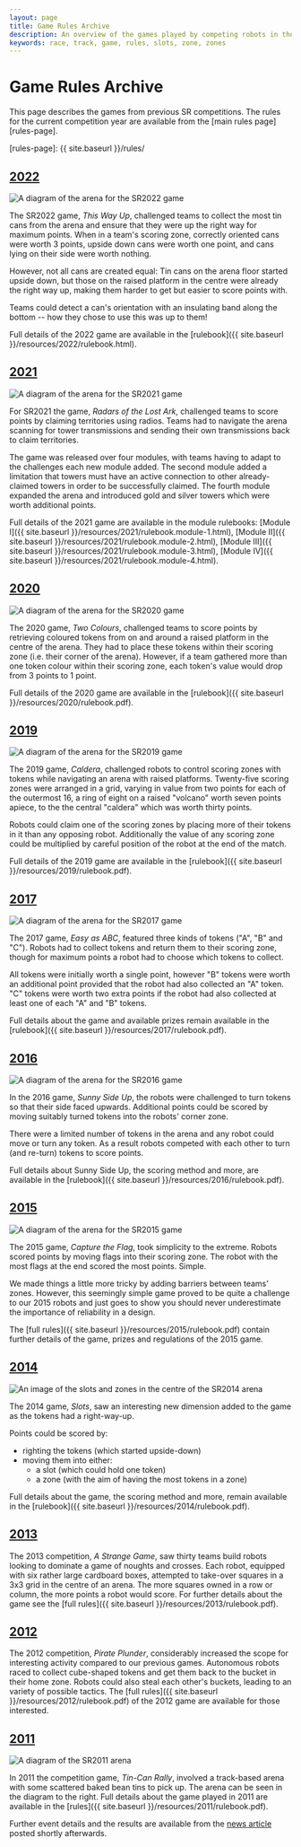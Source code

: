 ```yaml
---
layout: page
title: Game Rules Archive
description: An overview of the games played by competing robots in the current and past Student Robotics competitions.
keywords: race, track, game, rules, slots, zone, zones
---
```


Game Rules Archive
==================

This page describes the games from previous SR competitions. The rules for the
current competition year are available from the [main rules page][rules-page].

[rules-page]: {{ site.baseurl }}/rules/

[2022](#2022)
---------------------

<img src="{{ site.baseurl }}/images/content/rules/arena-2022.png" alt="A diagram of the arena for the SR2022 game" class="left" />


The SR2022 game, _This Way Up_, challenged teams to collect the most tin cans
from the arena and ensure that they were up the right way for maximum points.
When in a team's scoring zone, correctly oriented cans were worth 3 points,
upside down cans were worth one point, and cans lying on their side were worth
nothing.

However, not all cans are created equal: Tin cans on the arena floor started
upside down, but those on the raised platform in the centre were already the
right way up, making them harder to get but easier to score points with.

Teams could detect a can's orientation with an insulating band along the bottom
-- how they chose to use this was up to them!

Full details of the 2022 game are available in the [rulebook]({{ site.baseurl }}/resources/2022/rulebook.html).

[2021](#2021)
---------------------

<img src="{{ site.baseurl }}/images/content/rules/arena-2021.png" alt="A diagram of the arena for the SR2021 game" class="right" />

For SR2021 the game, _Radars of the Lost Ark_, challenged teams to score points
by claiming territories using radios. Teams had to navigate the arena scanning
for tower transmissions and sending their own transmissions back to claim
territories.

The game was released over four modules, with teams having to adapt to the
challenges each new module added. The second module added a limitation that
towers must have an active connection to other already-claimed towers in order
to be successfully claimed. The fourth module expanded the arena and introduced
gold and silver towers which were worth additional points.

Full details of the 2021 game are available in the module rulebooks:
[Module Ⅰ]({{ site.baseurl }}/resources/2021/rulebook.module-1.html),
[Module Ⅱ]({{ site.baseurl }}/resources/2021/rulebook.module-2.html),
[Module Ⅲ]({{ site.baseurl }}/resources/2021/rulebook.module-3.html),
[Module Ⅳ]({{ site.baseurl }}/resources/2021/rulebook.module-4.html).

[2020](#2020)
---------------------

<img src="{{ site.baseurl }}/images/content/rules/arena-2020.png" alt="A diagram of the arena for the SR2020 game" class="left" />

The 2020 game, _Two Colours_, challenged teams to score points by retrieving
coloured tokens from on and around a raised platform in the centre of the arena.
They had to place these tokens within their scoring zone (i.e. their corner of
the arena). However, if a team gathered more than one token colour within their
scoring zone, each token's value would drop from 3 points to 1 point.

Full details of the 2020 game are available in the [rulebook]({{ site.baseurl }}/resources/2020/rulebook.pdf).

[2019](#2019)
---------------------

<img src="{{ site.baseurl }}/images/content/rules/arena-2019.png" alt="A diagram of the arena for the SR2019 game" class="right" />

The 2019 game, *Caldera*, challenged robots to control scoring zones with tokens
while navigating an arena with raised platforms. Twenty-five scoring zones were
arranged in a grid, varying in value from two points for each of the outermost
16, a ring of eight on a raised "volcano" worth seven points apiece, to the the
central "caldera" which was worth thirty points.

Robots could claim one of the scoring zones by placing more of their tokens in it
than any opposing robot. Additionally the value of any scoring zone could be
multiplied by careful position of the robot at the end of the match.

Full details of the 2019 game are available in the [rulebook]({{ site.baseurl }}/resources/2019/rulebook.pdf).

[2017](#2017)
---------------------

<img src="{{ site.baseurl }}/images/content/rules/arena-2017.png" alt="A diagram of the arena for the SR2017 game" class="left" />

The 2017 game, *Easy as ABC*, featured three kinds of tokens ("A", "B" and "C").
Robots had to collect tokens and return them to their scoring zone, though for
maximum points a robot had to choose which tokens to collect.

All tokens were initially worth a single point, however "B" tokens were worth an
additional point provided that the robot had also collected an "A" token. "C"
tokens were worth two extra points if the robot had also collected at least one
of each "A" and "B" tokens.

Full details about the game and available prizes remain available in the [rulebook]({{ site.baseurl }}/resources/2017/rulebook.pdf).

[2016](#2016)
---------------------

<img src="{{ site.baseurl }}/images/content/rules/arena-2016.png" alt="A diagram of the arena for the SR2016 game" class="right" />

In the 2016 game, *Sunny Side Up*, the robots were challenged to turn tokens so that their side faced upwards.
Additional points could be scored by moving suitably turned tokens into the robots' corner zone.

There were a limited number of tokens in the arena and any robot could move or turn any token.
As a result robots competed with each other to turn (and re-turn) tokens to score points.

Full details about Sunny Side Up, the scoring method and more, are available in the [rulebook]({{ site.baseurl }}/resources/2016/rulebook.pdf).

[2015](#2015)
---------------------

<img src="{{ site.baseurl }}/images/content/rules/arena-2015.png" alt="A diagram of the arena for the SR2015 game" class="left" />

The 2015 game, *Capture the Flag*, took simplicity to the extreme. Robots scored points by moving flags into their scoring zone. The robot with the most flags at the end scored the most points. Simple.

We made things a little more tricky by adding barriers between teams' zones. However, this seemingly simple game proved to be quite a challenge to our 2015 robots and just goes to show you should never underestimate the importance of reliability in a design.

The [full rules]({{ site.baseurl }}/resources/2015/rulebook.pdf) contain further details of the game, prizes and regulations of the 2015 game.

[2014](#2014)
---------------------

<img src="{{ site.baseurl }}/images/content/rules/slots-zones.png" alt="An image of the slots and zones in the centre of the SR2014 arena" class="right" />

The 2014 game, *Slots*, saw an interesting new dimension added to the game as the tokens had a right-way-up.

Points could be scored by:

 * righting the tokens (which started upside-down)
 * moving them into either:
    * a slot (which could hold one token)
    * a zone (with the aim of having the most tokens in a zone)

Full details about the game, the scoring method and more, remain available in the [rulebook]({{ site.baseurl }}/resources/2014/rulebook.pdf).

[2013](#2013)
---------------------

The 2013 competition, *A Strange Game*, saw thirty teams build robots looking to dominate a game of noughts and crosses.
Each robot, equipped with six rather large cardboard boxes, attempted to take-over squares in a 3x3 grid in the centre of an arena.
The more squares owned in a row or column, the more points a robot would score.
For further details about the game see the [full rules]({{ site.baseurl }}/resources/2013/rulebook.pdf).

[2012](#2012)
---------------------

The 2012 competition, *Pirate Plunder*, considerably increased the scope for interesting activity compared to our previous games.
Autonomous robots raced to collect cube-shaped tokens and get them back to the bucket in their home zone.
Robots could also steal each other's buckets, leading to an variety of possible tactics.
The [full rules]({{ site.baseurl }}/resources/2012/rulebook.pdf) of the 2012 game are available for those interested.

[2011](#2011)
---------------------

<img src="{{ site.baseurl }}/images/content/rules/arena-2011.png" alt="A diagram of the SR2011 arena" class="right" />

In 2011 the competition game, *Tin-Can Rally*, involved a track-based arena with some scattered baked bean tins to pick up.
The arena can be seen in the diagram to the right.
Full details about the game played in 2011 are available in the [rules]({{ site.baseurl }}/resources/2011/rulebook.pdf).

Further event details and the results are available from the
 [news article](https://studentrobotics.org/news/2011-04-22-sr2011-comp-happened/) posted shortly afterwards.
